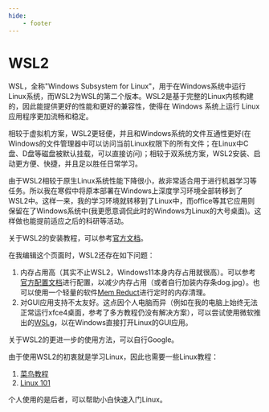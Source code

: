 ```yaml
---
hide:
    - footer
---
```


# WSL2

WSL，全称"Windows Subsystem for Linux"，用于在Windows系统中运行Linux系统，而WSL2为WSL的第二个版本。WSL2是基于完整的Linux内核构建的，因此能提供更好的性能和更好的兼容性，使得在 Windows 系统上运行 Linux 应用程序更加流畅和稳定。

相较于虚拟机方案，WSL2更轻便，并且和Windows系统的文件互通性更好(在Windows的文件管理器中可以访问当前Linux权限下的所有文件；在Linux中C盘、D盘等磁盘被默认挂载，可以直接访问)；相较于双系统方案，WSL2安装、启动更方便、快捷，并且足以胜任日常学习。

由于WSL2相较于原生Linux系统性能下降很小，故非常适合用于进行机器学习等任务。所以我在寒假中将原本部署在Windows上深度学习环境全部转移到了WSL2中。这样一来，我的学习环境就转移到了Linux中，而office等其它应用则保留在了Windows系统中(我更愿意调侃此时的Windows为Linux的大号桌面)。这样做也能提前适应之后的科研等活动。

关于WSL2的安装教程，可以参考[官方文档](https://learn.microsoft.com/en-us/windows/wsl/install)。

在我编辑这个页面时，WSL2还存在如下问题：

1. 内存占用高（其实不止WSL2，Windows11本身内存占用就很高）。可以参考[官方配置文档](https://learn.microsoft.com/en-us/windows/wsl/wsl-config#wslconfig)进行配置，以减少内存占用（或者自行加装内存条dog.jpg）。也可以使用一个轻量的软件[Mem Reduct](https://github.com/henrypp/memreduct)进行定时的内存清理。
2. 对GUI应用支持不太友好。这点因个人电脑而异（例如在我的电脑上始终无法正常运行xfce4桌面，参考了多方教程仍没有解决方案），可以尝试使用微软推出的[WSLg](https://learn.microsoft.com/zh-cn/windows/wsl/tutorials/gui-apps)，以在Windows直接打开Linux的GUI应用。

关于WSL2的更进一步的使用方法，可以自行Google。

由于使用WSL2的初衷就是学习Linux，因此也需要一些Linux教程：

1. [菜鸟教程](https://www.runoob.com/linux/linux-tutorial.html)
2. [Linux 101](https://101.lug.ustc.edu.cn/)

个人使用的是后者，可以帮助小白快速入门Linux。